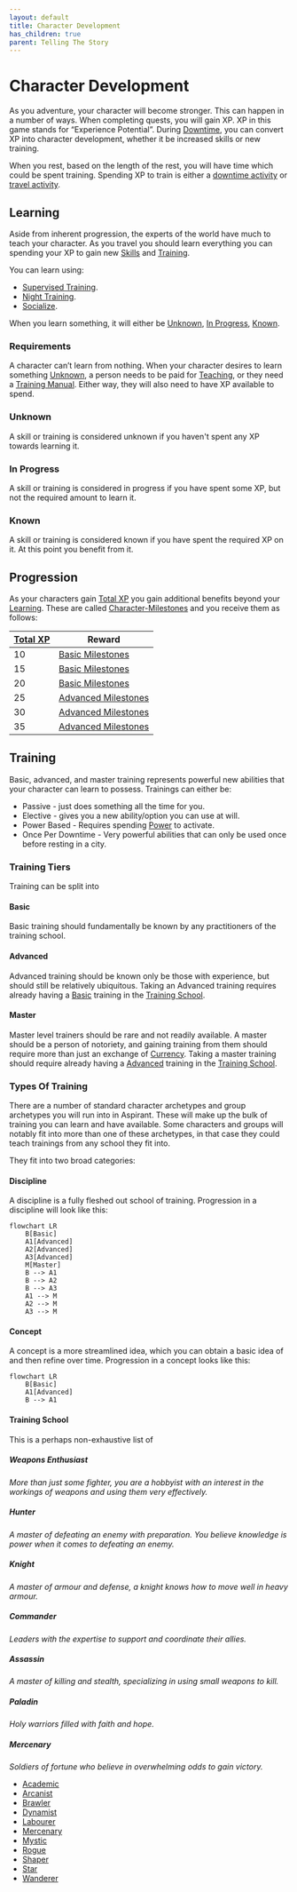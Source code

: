 ```yaml
---
layout: default
title: Character Development
has_children: true
parent: Telling The Story
---
```


# Character Development

As you adventure, your character will become stronger. This can happen in a number of ways. When completing quests, you will gain XP. XP in this game stands for “Experience Potential”. During [Downtime](Telling-The-Story#Downtime), you can convert XP into character development, whether it be increased skills or new training.

When you rest, based on the length of the rest, you will have time which could be spent training. Spending XP to train is either a [downtime activity](Activities#Downtime%20Activity) or [travel activity](Activities#Travel%20Activity).

## Learning

Aside from inherent progression, the experts of the world have much to teach your character. As you travel you should learn everything you can spending your XP to gain new [Skills](Core/Skills) and [Training](#Training).

You can learn using:

- [Supervised Training](Activities#Supervised%20Learning).
- [Night Training](Activities#Night%20Learning).
- [Socialize](Activities#Socialize).

When you learn something, it will either be [Unknown](#Unknown), [In Progress](#In%20Progress), [Known](#Known).

### Requirements

A character can’t learn from nothing. When your character desires to learn something [Unknown](#Unknown), a person needs to be paid for [Teaching](Services#Teaching), or they need a [Training Manual](Game/Example-Gear#Training%20Manual). Either way, they will also need to have XP available to spend.

### Unknown

A skill or training is considered unknown if you haven't spent any XP towards learning it.

### In Progress

A skill or training is considered in progress if you have spent some XP, but not the required amount to learn it.

### Known

A skill or training is considered known if you have spent the required XP on it. At this point you benefit from it.

## Progression

As your characters gain [Total XP](Game/Blocks/Total-XP) you gain additional benefits beyond your [Learning](#Learning). These are called [Character-Milestones](Character-Milestones) and you receive them as follows:

| [Total XP](Game/Blocks/Total-XP) | Reward                                                            |
| -------------------------------- | ----------------------------------------------------------------- |
| 10                               | [Basic Milestones](Character-Milestones#Basic%20Milestones)       |
| 15                               | [Basic Milestones](Character-Milestones#Basic%20Milestones)       |
| 20                               | [Basic Milestones](Character-Milestones#Basic%20Milestones)       |
| 25                               | [Advanced Milestones](Character-Milestones#Advanced%20Milestones) |
| 30                               | [Advanced Milestones](Character-Milestones#Advanced%20Milestones) |
| 35                               | [Advanced Milestones](Character-Milestones#Advanced%20Milestones) |

## Training

Basic, advanced, and master training represents powerful new abilities that your character can learn to possess. Trainings can either be:

- Passive - just does something all the time for you.
- Elective - gives you a new ability/option you can use at will.
- Power Based - Requires spending [Power](Game/Core/Blocks/Power) to activate.
- Once Per Downtime - Very powerful abilities that can only be used once before resting in a city.

### Training Tiers
Training can be split into 
#### Basic

Basic training should fundamentally be known by any practitioners of the training school.

#### Advanced

Advanced training should be known only be those with experience, but should still be relatively ubiquitous. Taking an Advanced training requires already having a [Basic](#Basic) training in the [Training School](#Training%20School).

#### Master

Master level trainers should be rare and not readily available. A master should be a person of notoriety, and gaining training from them should require more than just an exchange of [Currency](Core/Equipment#Currency). Taking a master training should require already having a [Advanced](#Advanced) training in the [Training School](#Training%20School).

### Types Of Training
There are a number of standard character archetypes and group archetypes you will run into in Aspirant. These will make up the bulk of training you can learn and have available. Some characters and groups will notably fit into more than one of these archetypes, in that case they could teach trainings from any school they fit into.

They fit into two broad categories:
#### Discipline
A discipline is a fully fleshed out school of training. Progression in a discipline will look like this:
```mermaid
flowchart LR
	B[Basic]
	A1[Advanced]
	A2[Advanced]
	A3[Advanced]
	M[Master]
    B --> A1
    B --> A2
    B --> A3
    A1 --> M
    A2 --> M
    A3 --> M
```

#### Concept
A concept is a more streamlined idea, which you can obtain a basic idea of and then refine over time. Progression in a concept looks like this:
```mermaid
flowchart LR
	B[Basic]
	A1[Advanced]
    B --> A1
```

#### Training School
This is a perhaps non-exhaustive list of 
##### Weapons Enthusiast
*More than just some fighter, you are a hobbyist with an interest in the workings of weapons and using them very effectively.*
##### Hunter
*A master of defeating an enemy with preparation. You believe knowledge is power when it comes to defeating an enemy.*
##### Knight
*A master of armour and defense, a knight knows how to move well in heavy armour.*
##### Commander
*Leaders with the expertise to support and coordinate their allies.*
##### Assassin
*A master of killing and stealth, specializing in using small weapons to kill.*
##### Paladin
*Holy warriors filled with faith and hope.*
##### Mercenary
*Soldiers of fortune who believe in overwhelming odds to gain victory.*


- [Academic](Academic)
- [Arcanist](Arcanist)
- [Brawler](Brawler)
- [Dynamist](Dynamist)
- [Labourer](Labourer)
- [Mercenary](Mercenary)
- [Mystic](Mystic)
- [Rogue](Rogue)
- [Shaper](Shaper)
- [Star](Star)
- [Wanderer](Wanderer)
